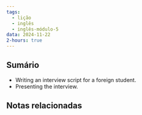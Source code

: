 ```yaml
---
tags:
  - lição
  - inglês
  - inglês-módulo-5
data: 2024-11-22
2-hours: true
---
```


## Sumário
- Writing an interview script for a foreign student.
- Presenting the interview.
## Notas relacionadas